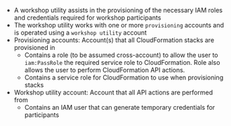 - A workshop utility assists in the provisioning of the necessary IAM roles and credentials required for workshop participants
- The workshop utility works with one or more `provisioning` accounts and is operated using a `workshop utility` account
- Provisioning accounts: Account(s) that all CloudFormation stacks are provisioned in
    - Contains a role (to be assumed cross-account) to allow the user to `iam:PassRole` the required service role to CloudFormation. Role also allows the user to perform CloudFormation API actions.
    - Contains a service role for CloudFormation to use when provisioning stacks  
- Workshop utility account: Account that all API actions are performed from 
    - Contains an IAM user that can generate temporary credentials for participants
